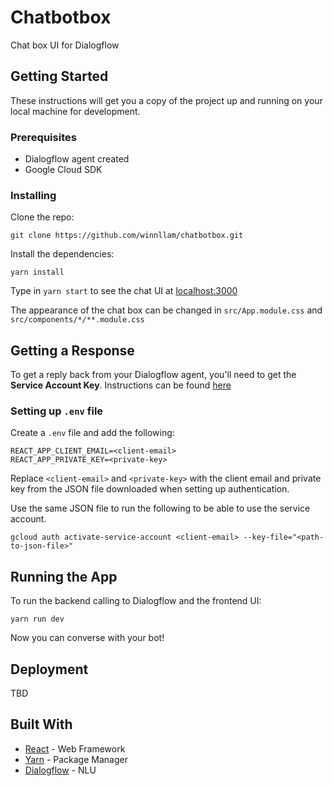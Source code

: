 # Chatbotbox

Chat box UI for Dialogflow

## Getting Started

These instructions will get you a copy of the project up and running on your local machine for development.

### Prerequisites

* Dialogflow agent created
* Google Cloud SDK

### Installing

Clone the repo:

```
git clone https://github.com/winnllam/chatbotbox.git
```

Install the dependencies:

```
yarn install
```

Type in `yarn start` to see the chat UI at [localhost:3000](http://localhost:3000)
  
The appearance of the chat box can be changed in `src/App.module.css` and `src/components/*/**.module.css`

## Getting a Response

To get a reply back from your Dialogflow agent, you'll need to get the **Service Account Key**. Instructions can be found [here](https://dialogflow.com/docs/reference/v2-auth-setup)

### Setting up `.env` file

Create a `.env` file and add the following:

```
REACT_APP_CLIENT_EMAIL=<client-email>
REACT_APP_PRIVATE_KEY=<private-key>
```

Replace `<client-email>` and `<private-key>` with the client email and private key from the JSON file downloaded when setting up authentication.  

Use the same JSON file to run the following to be able to use the service account.
```
gcloud auth activate-service-account <client-email> --key-file="<path-to-json-file>"
```

## Running the App

To run the backend calling to Dialogflow and the frontend UI:

```
yarn run dev
```

Now you can converse with your bot!

## Deployment

TBD 

## Built With

* [React](https://reactjs.org) - Web Framework
* [Yarn](https://yarnpkg.com) - Package Manager
* [Dialogflow](https://dialogflow.com) - NLU

